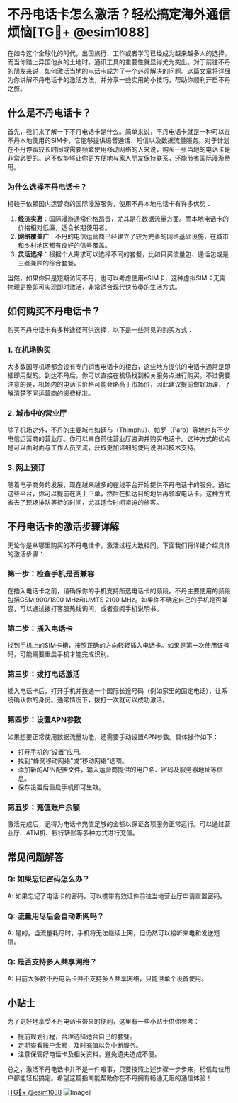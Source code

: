 # 不丹电话卡怎么激活？轻松搞定海外通信烦恼[[TG💪+ @esim1088](https://t.me/s/esim1088)]

在如今这个全球化的时代，出国旅行、工作或者学习已经成为越来越多人的选择。而当你踏上异国他乡的土地时，通讯工具的重要性就显得尤为突出。对于前往不丹的朋友来说，如何激活当地的电话卡成为了一个必须解决的问题。这篇文章将详细为你讲解不丹电话卡的激活方法，并分享一些实用的小技巧，帮助你顺利开启不丹之旅。

## 什么是不丹电话卡？

首先，我们来了解一下不丹电话卡是什么。简单来说，不丹电话卡就是一种可以在不丹本地使用的SIM卡，它能够提供语音通话、短信以及数据流量服务。对于计划在不丹停留较长时间或需要频繁使用移动网络的人来说，购买一张当地的电话卡是非常必要的。这不仅能够让你更方便地与家人朋友保持联系，还能节省国际漫游费用。

### 为什么选择不丹电话卡？

相较于依赖国内运营商的国际漫游服务，使用不丹本地电话卡有许多优势：

1. **经济实惠**：国际漫游通常价格昂贵，尤其是在数据流量方面。而本地电话卡的价格相对低廉，适合长期使用者。
2. **网络覆盖广**：不丹的电信运营商已经建立了较为完善的网络基础设施，在城市和乡村地区都有良好的信号覆盖。
3. **灵活选择**：根据个人需求可以选择不同的套餐，比如只买流量包、通话包或是三者兼顾的综合套餐。

当然，如果你只是短期访问不丹，也可以考虑使用eSIM卡，这种虚拟SIM卡无需物理更换即可实现即时激活，非常适合现代快节奏的生活方式。

## 如何购买不丹电话卡？

购买不丹电话卡有多种途径可供选择，以下是一些常见的购买方式：

### 1. 在机场购买

大多数国际机场都会设有专门销售电话卡的柜台，这些地方提供的电话卡通常是即插即用型的。到达不丹后，你可以直接在机场找到相关服务点进行购买。不过需要注意的是，机场内的电话卡价格可能会略高于市场价，因此建议提前做好功课，了解清楚不同运营商的资费标准。

### 2. 城市中的营业厅

除了机场之外，不丹的主要城市如廷布（Thimphu）、帕罗（Paro）等地也有不少电信运营商的营业厅。你可以亲自前往营业厅咨询并购买电话卡。这种方式的优点是可以面对面与工作人员交流，获取更加详细的使用说明和技术支持。

### 3. 网上预订

随着电子商务的发展，现在越来越多的在线平台开始提供不丹电话卡的服务。通过这些平台，你可以提前在网上下单，然后在抵达目的地后再领取电话卡。这种方式省去了现场排队等待的时间，尤其适合时间紧迫的旅客。

## 不丹电话卡的激活步骤详解

无论你是从哪里购买的不丹电话卡，激活过程大致相同。下面我们将详细介绍具体的激活步骤：

### 第一步：检查手机是否兼容

在插入电话卡之前，请确保你的手机支持所选电话卡的频段。不丹主要使用的频段包括GSM 900/1800 MHz和UMTS 2100 MHz。如果你不确定自己的手机是否兼容，可以通过拨打客服热线询问，或者查阅手机说明书。

### 第二步：插入电话卡

找到手机上的SIM卡槽，按照正确的方向轻轻插入电话卡。如果是第一次使用该号码，可能需要重启手机才能完成识别。

### 第三步：拨打电话激活

插入电话卡后，打开手机并拨通一个国际长途号码（例如家里的固定电话），让系统确认你的身份。通常情况下，拨打一次就可以成功激活。

### 第四步：设置APN参数

如果想要正常使用数据流量功能，还需要手动设置APN参数。具体操作如下：
- 打开手机的“设置”应用。
- 找到“蜂窝移动网络”或“移动网络”选项。
- 添加新的APN配置文件，输入运营商提供的用户名、密码及服务器地址等信息。
- 保存设置后重启手机即可生效。

### 第五步：充值账户余额

激活完成后，记得为电话卡充值足够的金额以保证各项服务正常运行。可以通过营业厅、ATM机、银行转账等多种方式进行充值。

## 常见问题解答

### Q: 如果忘记密码怎么办？
A: 如果忘记了电话卡的密码，可以携带有效证件前往当地营业厅申请重置密码。

### Q: 流量用尽后会自动断网吗？
A: 是的，当流量耗尽时，手机将无法继续上网，但仍然可以接听来电和发送短信。

### Q: 是否支持多人共享网络？
A: 目前大多数不丹电话卡并不支持多人共享网络，只能供单个设备使用。

## 小贴士

为了更好地享受不丹电话卡带来的便利，这里有一些小贴士供你参考：

- 提前规划行程，合理选择适合自己的套餐。
- 定期查看账户余额，及时充值以免中断服务。
- 注意保管好电话卡及相关资料，避免遗失造成不便。

总之，激活不丹电话卡并不是一件难事，只要按照上述步骤一步步来，相信每位用户都能轻松搞定。希望这篇指南能帮助你在不丹拥有畅通无阻的通信体验！

[[TG💪+ @esim1088](https://t.me/s/esim1088) ![Image](https://i.postimg.cc/4NQfJmqS/Snipaste-2025-05-13-00-14-12.png)]